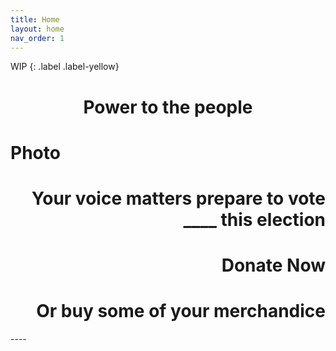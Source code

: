 ```yaml
---
title: Home
layout: home
nav_order: 1
---
```

<style>


</style>
WIP
{: .label .label-yellow}
<h1 style="text-align:center">Power to the people</h1>
<h1 style="text-align:left">Photo</h1>
<h1 style="text-align:right">Your voice matters prepare to vote ____ this election</h1>
<h1 style="text-align:right">Donate Now</h1>
<h1 style="text-align:right">Or buy some of your merchandice</h1>
----

